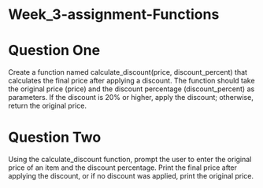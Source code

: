 # Week_3-assignment-Functions
# Question One
Create a function named calculate_discount(price, discount_percent) that calculates the final price after applying a discount. The function should take the original price (price) and the discount percentage (discount_percent) as parameters. If the discount is 20% or higher, apply the discount; otherwise, return the original price.
# Question Two
Using the calculate_discount function, prompt the user to enter the original price of an item and the discount percentage. Print the final price after applying the discount, or if no discount was applied, print the original price.
